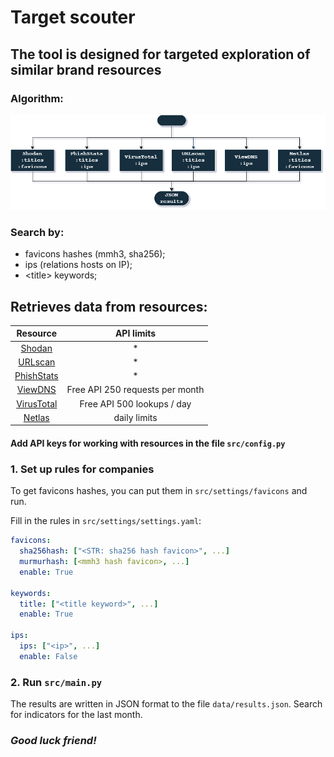 # Target scouter

## The tool is designed for targeted exploration of similar brand resources

### Algorithm:
![img.png](scheme.png)

### Search by:
* favicons hashes (mmh3, sha256);
* ips (relations hosts on IP);
* \<title\> keywords;

## Retrieves data from resources:
|                 Resource                  |           API limits            |
|:-----------------------------------------:|:-------------------------------:|
|     [Shodan](https://www.shodan.io/)      |                *                |
|      [URLscan](https://urlscan.io/)       |                *                |
|  [PhishStats](https://phishstats.info/)   |                *                |
|     [ViewDNS](https://viewdns.info/)      | Free API 250 requests per month |
| [VirusTotal](https://www.virustotal.com/) |   	Free API 500 lookups / day   |
|       [Netlas](https://netlas.io/)        |          daily limits           ||


#### Add API keys for working with resources in the file `src/config.py`
### 1. Set up rules for companies
To get favicons hashes, you can put them in `src/settings/favicons` and run.

Fill in the rules in `src/settings/settings.yaml`:
```yaml
favicons:
  sha256hash: ["<STR: sha256 hash favicon>", ...]
  murmurhash: [<mmh3 hash favicon>, ...]
  enable: True

keywords:
  title: ["<title keyword>", ...]
  enable: True

ips:
  ips: ["<ip>", ...]
  enable: False
```
### 2. Run `src/main.py `
The results are written in JSON format to the file `data/results.json`. Search for indicators for the last month.

### _Good luck friend!_